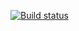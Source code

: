 [![Build status](https://ci.appveyor.com/api/projects/status/33hd0lau7pluh03b?svg=true)](https://ci.appveyor.com/project/YuliaPtitca/json-schema)
